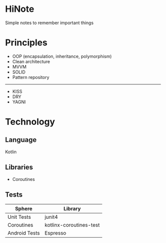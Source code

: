 # HiNote
Simple notes to remember important things

# Principles

- OOP (encapsulation, inheritance, polymorphism)
- Clean architecture
- MVVM
- SOLID
- Pattern repository
--------------------
- KISS
- DRY
- YAGNI

# Technology

## Language

Kotlin

## Libraries

- Coroutines

## Tests

| Sphere        | Library                 |
|---------------|-------------------------|
| Unit Tests    | junit4                  |
| Coroutines    | kotlinx-coroutines-test |
| Android Tests | Espresso                |
